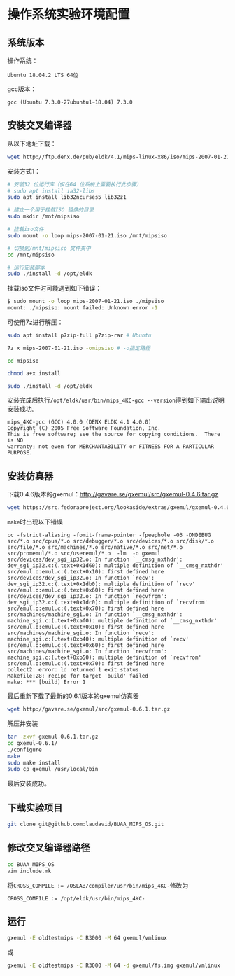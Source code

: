 # 操作系统实验环境配置

## 系统版本

操作系统：

```
Ubuntu 18.04.2 LTS 64位
```

gcc版本：

```
gcc (Ubuntu 7.3.0-27ubuntu1~18.04) 7.3.0
```

## 安装交叉编译器

从以下地址下载：

```sh
wget http://ftp.denx.de/pub/eldk/4.1/mips-linux-x86/iso/mips-2007-01-21.iso
```

安装方式1：

```sh
# 安装32 位运行库（仅在64 位系统上需要执行此步骤）
# sudo apt install ia32-libs
sudo apt install lib32ncurses5 lib32z1

# 建立一个用于挂载ISO 镜像的目录
sudo mkdir /mnt/mipsiso

# 挂载iso文件
sudo mount -o loop mips-2007-01-21.iso /mnt/mipsiso

# 切换到/mnt/mipsiso 文件夹中
cd /mnt/mipsiso

# 运行安装脚本
sudo ./install -d /opt/eldk
```

挂载iso文件时可能遇到如下错误：

```sh
$ sudo mount -o loop mips-2007-01-21.iso ./mipsiso 
mount: ./mipsiso: mount failed: Unknown error -1
```

可使用7z进行解压：

```sh
sudo apt install p7zip-full p7zip-rar # Ubuntu

7z x mips-2007-01-21.iso -omipsiso # -o指定路径

cd mipsiso

chmod a+x install

sudo ./install -d /opt/eldk
```

安装完成后执行`/opt/eldk/usr/bin/mips_4KC-gcc --version`得到如下输出说明安装成功。

```
mips_4KC-gcc (GCC) 4.0.0 (DENX ELDK 4.1 4.0.0)
Copyright (C) 2005 Free Software Foundation, Inc.
This is free software; see the source for copying conditions.  There is NO
warranty; not even for MERCHANTABILITY or FITNESS FOR A PARTICULAR PURPOSE.
```



## 安装仿真器

下载0.4.6版本的gxemul：http://gavare.se/gxemul/src/gxemul-0.4.6.tar.gz

```sh
wget https://src.fedoraproject.org/lookaside/extras/gxemul/gxemul-0.4.6.tar.gz/462e4e77ad0721742f8655ab6ff0ec4f/gxemul-0.4.6.tar.gz
```

`make`时出现以下错误

```
cc -fstrict-aliasing -fomit-frame-pointer -fpeephole -O3 -DNDEBUG  src/*.o src/cpus/*.o src/debugger/*.o src/devices/*.o src/disk/*.o src/file/*.o src/machines/*.o src/native/*.o src/net/*.o src/promemul/*.o src/useremul/*.o  -lm  -o gxemul
src/devices/dev_sgi_ip32.o: In function `__cmsg_nxthdr':
dev_sgi_ip32.c:(.text+0x1d60): multiple definition of `__cmsg_nxthdr'
src/emul.o:emul.c:(.text+0x10): first defined here
src/devices/dev_sgi_ip32.o: In function `recv':
dev_sgi_ip32.c:(.text+0x1db0): multiple definition of `recv'
src/emul.o:emul.c:(.text+0x60): first defined here
src/devices/dev_sgi_ip32.o: In function `recvfrom':
dev_sgi_ip32.c:(.text+0x1dc0): multiple definition of `recvfrom'
src/emul.o:emul.c:(.text+0x70): first defined here
src/machines/machine_sgi.o: In function `__cmsg_nxthdr':
machine_sgi.c:(.text+0xaf0): multiple definition of `__cmsg_nxthdr'
src/emul.o:emul.c:(.text+0x10): first defined here
src/machines/machine_sgi.o: In function `recv':
machine_sgi.c:(.text+0xb40): multiple definition of `recv'
src/emul.o:emul.c:(.text+0x60): first defined here
src/machines/machine_sgi.o: In function `recvfrom':
machine_sgi.c:(.text+0xb50): multiple definition of `recvfrom'
src/emul.o:emul.c:(.text+0x70): first defined here
collect2: error: ld returned 1 exit status
Makefile:28: recipe for target 'build' failed
make: *** [build] Error 1
```

最后重新下载了最新的0.6.1版本的gxemul仿真器

```sh
wget http://gavare.se/gxemul/src/gxemul-0.6.1.tar.gz
```

解压并安装

```sh
tar -zxvf gxemul-0.6.1.tar.gz
cd gxemul-0.6.1/
./configure
make
sudo make install
sudo cp gxemul /usr/local/bin
```

最后安装成功。

## 下载实验项目

```sh
git clone git@github.com:laudavid/BUAA_MIPS_OS.git
```



## 修改交叉编译器路径

```sh
cd BUAA_MIPS_OS
vim include.mk
```

将`CROSS_COMPILE := /OSLAB/compiler/usr/bin/mips_4KC-`修改为

```
CROSS_COMPILE := /opt/eldk/usr/bin/mips_4KC-
```

## 运行

```sh
gxemul -E oldtestmips -C R3000 -M 64 gxemul/vmlinux
```

或

```sh
gxemul -E oldtestmips -C R3000 -M 64 -d gxemul/fs.img gxemul/vmlinux
```



